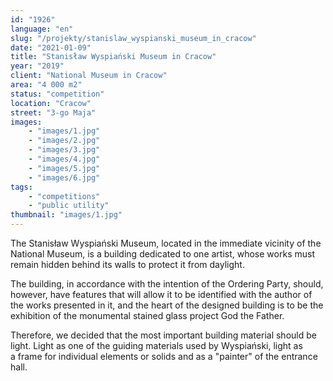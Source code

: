 ```yaml
---
id: "1926"
language: "en"
slug: "/projekty/stanislaw_wyspianski_museum_in_cracow"
date: "2021-01-09"
title: "Stanisław Wyspiański Museum in Cracow"
year: "2019"
client: "National Museum in Cracow"
area: "4 000 m2"
status: "competition"
location: "Cracow"
street: "3-go Maja"
images: 
    - "images/1.jpg"
    - "images/2.jpg"
    - "images/3.jpg"
    - "images/4.jpg"    
    - "images/5.jpg"    
    - "images/6.jpg"    
tags: 
    - "competitions"
    - "public utility"
thumbnail: "images/1.jpg"
---
```

The Stanisław Wyspiański Museum, located in the immediate vicinity of the National Museum, is a&nbsp;building dedicated to one artist, whose works must remain hidden behind its walls to protect it from daylight.

The building, in accordance with the intention of the Ordering Party, should, however, have features that will allow it to be identified with the author of the works presented in it, and the heart of the designed building is to be the exhibition of the monumental stained glass project God the Father.

Therefore, we decided that the most important building material should be light. Light as one of the guiding materials used by Wyspiański, light as a&nbsp;frame for individual elements or solids and as a&nbsp;"painter" of the entrance hall.
